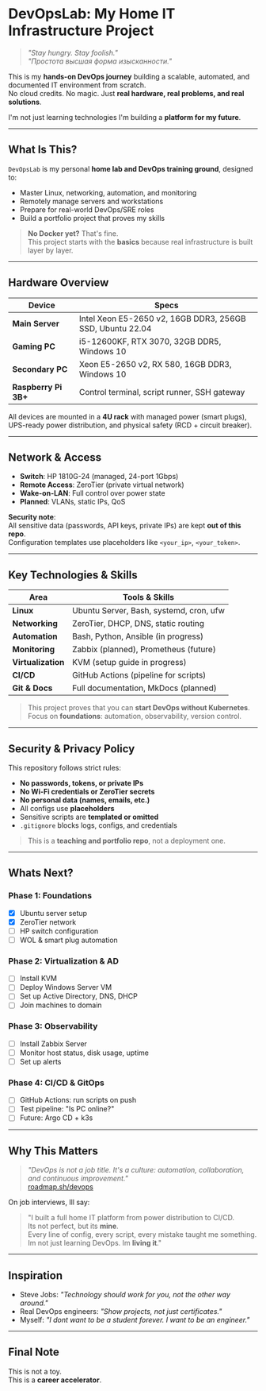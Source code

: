 #  DevOpsLab: My Home IT Infrastructure Project

> *"Stay hungry. Stay foolish."*  
> *"Простота  высшая форма изысканности."*

This is my **hands-on DevOps journey**  building a scalable, automated, and documented IT environment from scratch.  
No cloud credits. No magic. Just **real hardware, real problems, and real solutions**.

I'm not just learning technologies  I'm building a **platform for my future**.

---

##  What Is This?

`DevOpsLab` is my personal **home lab and DevOps training ground**, designed to:
- Master Linux, networking, automation, and monitoring
- Remotely manage servers and workstations
- Prepare for real-world DevOps/SRE roles
- Build a portfolio project that proves my skills

>  **No Docker yet?** That's fine.  
> This project starts with the **basics**  because real infrastructure is built layer by layer.

---

##  Hardware Overview

| Device               | Specs |
|----------------------|-------|
| **Main Server**      | Intel Xeon E5-2650 v2, 16GB DDR3, 256GB SSD, Ubuntu 22.04 |
| **Gaming PC**        | i5-12600KF, RTX 3070, 32GB DDR5, Windows 10 |
| **Secondary PC**     | Xeon E5-2650 v2, RX 580, 16GB DDR3, Windows 10 |
| **Raspberry Pi 3B+** | Control terminal, script runner, SSH gateway |

All devices are mounted in a **4U rack** with managed power (smart plugs), UPS-ready power distribution, and physical safety (RCD + circuit breaker).

---

##  Network & Access

- **Switch**: HP 1810G-24 (managed, 24-port 1Gbps)
- **Remote Access**: ZeroTier (private virtual network)
- **Wake-on-LAN**: Full control over power state
- **Planned**: VLANs, static IPs, QoS

 **Security note**:  
All sensitive data (passwords, API keys, private IPs) are kept **out of this repo**.  
Configuration templates use placeholders like `<your_ip>`, `<your_token>`.

---

##  Key Technologies & Skills

| Area             | Tools & Skills |
|------------------|--------------|
| **Linux**        | Ubuntu Server, Bash, systemd, cron, ufw |
| **Networking**   | ZeroTier, DHCP, DNS, static routing |
| **Automation**   | Bash, Python, Ansible (in progress) |
| **Monitoring**   | Zabbix (planned), Prometheus (future) |
| **Virtualization** | KVM (setup guide in progress) |
| **CI/CD**        | GitHub Actions (pipeline for scripts) |
| **Git & Docs**   | Full documentation, MkDocs (planned) |

>  This project proves that you can **start DevOps without Kubernetes**.  
> Focus on **foundations**: automation, observability, version control.

---


##  Security & Privacy Policy

This repository follows strict rules:
-  **No passwords, tokens, or private IPs**
-  **No Wi-Fi credentials or ZeroTier secrets**
-  **No personal data (names, emails, etc.)**
-  All configs use **placeholders**
-  Sensitive scripts are **templated or omitted**
-  `.gitignore` blocks logs, configs, and credentials

> This is a **teaching and portfolio repo**, not a deployment one.

---

##  Whats Next?

### Phase 1: Foundations
- [x] Ubuntu server setup
- [x] ZeroTier network
- [ ] HP switch configuration
- [ ] WOL & smart plug automation

### Phase 2: Virtualization & AD
- [ ] Install KVM
- [ ] Deploy Windows Server VM
- [ ] Set up Active Directory, DNS, DHCP
- [ ] Join machines to domain

### Phase 3: Observability
- [ ] Install Zabbix Server
- [ ] Monitor host status, disk usage, uptime
- [ ] Set up alerts

### Phase 4: CI/CD & GitOps
- [ ] GitHub Actions: run scripts on push
- [ ] Test pipeline: "Is PC online?"
- [ ] Future: Argo CD + k3s

---

##  Why This Matters

> *"DevOps is not a job title. It's a culture: automation, collaboration, and continuous improvement."*  
>  [roadmap.sh/devops](https://roadmap.sh/devops)

On job interviews, Ill say:
> "I built a full home IT platform  from power distribution to CI/CD.  
> Its not perfect, but its **mine**.  
> Every line of config, every script, every mistake taught me something.  
> Im not just learning DevOps. Im **living it**."

---

##  Inspiration

- Steve Jobs: *"Technology should work for you, not the other way around."*
- Real DevOps engineers: *"Show projects, not just certificates."*
- Myself: *"I dont want to be a student forever. I want to be an engineer."*

---

##  Final Note

This is not a toy.  
This is a **career accelerator**.

